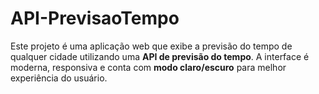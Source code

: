 # API-PrevisaoTempo
Este projeto é uma aplicação web que exibe a previsão do tempo de qualquer cidade utilizando uma **API de previsão do tempo**. A interface é moderna, responsiva e conta com **modo claro/escuro** para melhor experiência do usuário.  
